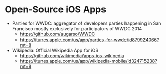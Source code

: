 # Open-Source iOS Apps

- Parties for WWDC: aggregator of developers parties happening in San Francisco mostly exclusively for participators of WWDC 2014
  - https://github.com/sugarso/WWDC
  - https://itunes.apple.com/us/app/parties-for-wwdc/id879924066?mt=8
- Wikipedia: Official Wikipedia App for iOS
  - https://github.com/wikimedia/apps-ios-wikipedia
  - https://itunes.apple.com/us/app/wikipedia-mobile/id324715238?mt=8
